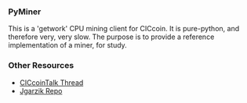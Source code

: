### PyMiner ###

This is a 'getwork' CPU mining client for CICcoin. It is pure-python, and therefore very, very slow.  The purpose is to provide a reference implementation of a miner, for study.

### Other Resources ###

- [CICcoinTalk Thread](https://CICcointalk.org/index.php?topic=3546.0)
- [Jgarzik Repo](https://github.com/jgarzik/pyminer)